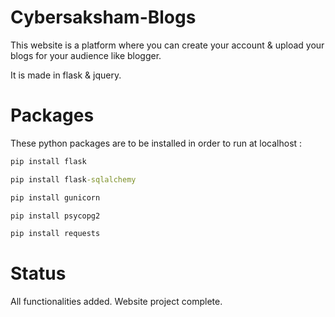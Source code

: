 # Cybersaksham-Blogs
<p>This website is a platform where you can create your account & upload your blogs for your audience like blogger.</p>
<p>It is made in flask & jquery.</p>

# Packages
These python packages are to be installed in order to run at localhost :
```cmd
pip install flask
```
```cmd
pip install flask-sqlalchemy
```
```cmd
pip install gunicorn
```
```cmd
pip install psycopg2
```
```cmd
pip install requests
```

# Status
<p>All functionalities added. Website project complete.</p>